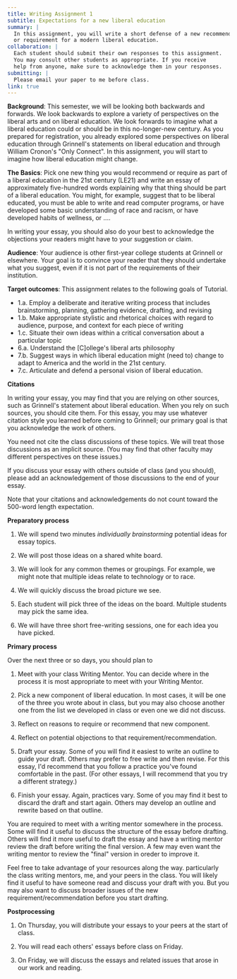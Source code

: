 ```yaml
---
title: Writing Assignment 1
subtitle: Expectations for a new liberal education
summary: |
  In this assignment, you will write a short defense of a new recommendation
  or requirement for a modern liberal education.
collaboration: |
  Each student should submit their own responses to this assignment.
  You may consult other students as appropriate. If you receive
  help from anyone, make sure to acknowledge them in your responses.
submitting: |
  Please email your paper to me before class.
link: true
---
```

**Background**: This semester, we will be looking both backwards
and forwards.  We look backwards to explore a variety of perspectives
on the liberal arts and on liberal education.  We look forwards to
imagine what a liberal education could or should be in this
no-longer-new century.  As you prepared for registration, you already
explored some perspectives on liberal education through Grinnell's
statements on liberal education and through William Cronon's "Only
Connect".  In this assignment, you will start to imagine how liberal
education might change.

**The Basics**: Pick one new thing you would recommend or require
as part of a liberal education in the 21st century (LE21) and write
an essay of approximately five-hundred words explaining why that
thing should be part of a liberal education.  You might, for example,
suggest that to be liberal educated, you must be able to write and
read computer programs, or have developed some basic understanding of
race and racism, or have developed habits of wellness, or ....

In writing your essay, you should also do your best to acknowledge the 
objections your readers might have to your suggestion or claim.

**Audience**: Your audience is other first-year college students
at Grinnell or elsewhere.  Your goal is to convince your reader
that they should undertake what you suggest, even if it is not part
of the requirements of their institution.

**Target outcomes**: This assignment relates to the following goals of
Tutorial.

* 1.a. Employ a deliberate and iterative writing process that includes brainstorming, planning, gathering evidence, drafting, and revising
* 1.b. Make appropriate stylistic and rhetorical choices with regard to audience, purpose, and context for each piece of writing
* 1.c. Situate their own ideas within a critical conversation about a particular topic
* 6.a. Understand the [C]ollege's liberal arts philosophy
* 7.b. Suggest ways in which liberal education might (need to) change to adapt to America and the world in the 21st century.
* 7.c. Articulate and defend a personal vision of liberal education.

**Citations**

In writing your essay, you may find that you are relying on other
sources, such as Grinnell's statement about liberal education.  When
you rely on such sources, you should cite them.  For this essay,
you may use whatever citation style you learned before coming to
Grinnell; our primary goal is that you acknowledge the work of
others.

You need not cite the class discussions of these topics.  We will
treat those discussions as an implicit source.  (You may find that
other faculty may different perspectives on these issues.)

If you discuss your essay with others outside of class (and you should),
please add an acknowledgement of those discussions to the end of your
essay.

Note that your citations and acknowledgements do not count toward the
500-word length expectation.

**Preparatory process**

1. We will spend two minutes *individually brainstorming* potential
ideas for essay topics.

2. We will post those ideas on a shared white board.

3. We will look for any common themes or groupings.  For example, we might
note that multiple ideas relate to technology or to race.

4. We will quickly discuss the broad picture we see.

5. Each student will pick three of the ideas on the board.  Multiple
students may pick the same idea.

6. We will have three short free-writing sessions, one for each idea you
have picked.

**Primary process**

Over the next three or so days, you should plan to 

1. Meet with your class Writing Mentor.  You can decide where in the
process it is most appropriate to meet with your Writing Mentor.

2. Pick a new component of liberal education.  In most cases, it
will be one of the three you wrote about in class, but you may also
choose another one from the list we developed in class or even one
we did not discuss.

3. Reflect on reasons to require or recommend that new component.

4. Reflect on potential objections to that requirement/recommendation.

5. Draft your essay.  Some of you will find it easiest to write an
outline to guide your draft.  Others may prefer to free write and
then revise.  For this essay, I'd recommend that you follow a practice
you've found comfortable in the past.  (For other essays, I will
recommend that you try a different strategy.)

5. Finish your essay.  Again, practices vary.  Some of you may find
it best to discard the draft and start again.  Others may develop an
outline and rewrite based on that outline.

You are required to meet with a writing mentor somewhere in the
process.  Some will find it useful to discuss the structure of the
essay before drafting.  Others will find it more useful to draft
the essay and have a writing mentor review the draft before writing
the final version.  A few may even want the writing mentor to review
the "final" version in oreder to improve it.

Feel free to take advantage of your resources along the way.
particularly the class writing mentors, me, and your peers in the
class.  You will likely find it useful to have someone read and
discuss your draft with you.  But you may also want to discuss
broader issues of the new requirement/recommendation before you
start drafting.

**Postprocessing**

1. On Thursday, you will distribute your essays to your peers at the start of
class.

2. You will read each others' essays before class on Friday.

3. On Friday, we will discuss the essays and related issues that arose
in our work and reading.

